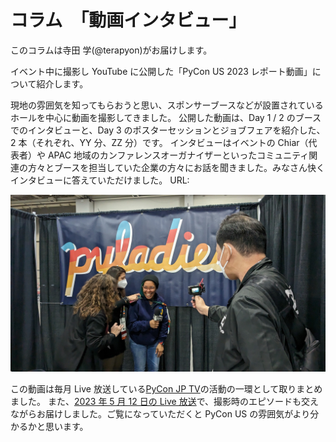 # コラム　「動画インタビュー」

このコラムは寺田 学(@terapyon)がお届けします。

イベント中に撮影し YouTube に公開した「PyCon US 2023 レポート動画」について紹介します。

現地の雰囲気を知ってもらおうと思い、スポンサーブースなどが設置されているホールを中心に動画を撮影してきました。
公開した動画は、Day 1 / 2 のブースでのインタビューと、Day 3 のポスターセッションとジョブフェアを紹介した、2 本（それぞれ、YY 分、ZZ 分）です。
インタビューはイベントの Chiar（代表者）や APAC 地域のカンファレンスオーガナイザーといったコミュニティ関連の方々とブースを担当していた企業の方々にお話を聞きました。みなさん快くインタビューに答えていただけました。
URL:

![PyLadiesブースのインタビューの様子](column-images/pyconjptv-interview-pyladies.jpg "PyLadiesブースのインタビューの様子")

この動画は毎月 Live 放送している[PyCon JP TV](https://tv.pycon.jp)の活動の一環として取りまとめました。
また、[2023 年 5 月 12 日の Live 放送](TBD)で、撮影時のエピソードも交えながらお届けしました。ご覧になっていただくと PyCon US の雰囲気がより分かるかと思います。
